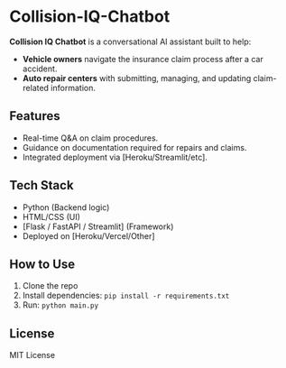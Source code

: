 # Collision-IQ-Chatbot

**Collision IQ Chatbot** is a conversational AI assistant built to help:
- **Vehicle owners** navigate the insurance claim process after a car accident.
- **Auto repair centers** with submitting, managing, and updating claim-related information.

## Features
- Real-time Q&A on claim procedures.
- Guidance on documentation required for repairs and claims.
- Integrated deployment via [Heroku/Streamlit/etc].

## Tech Stack
- Python (Backend logic)
- HTML/CSS (UI)
- [Flask / FastAPI / Streamlit] (Framework)
- Deployed on [Heroku/Vercel/Other]

## How to Use
1. Clone the repo
2. Install dependencies: `pip install -r requirements.txt`
3. Run: `python main.py`

## License
MIT License

